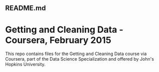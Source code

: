 ## README.md
# Getting and Cleaning Data - Coursera, February 2015
This repo contains files for the Getting and Cleaning Data course via Coursera, part of the Data Science Specialization and offered by John's Hopkins University.
